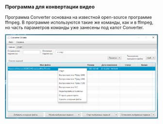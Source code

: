 ### Программа для конвертации видео

Программа Converter основана на известной open-source программе ffmpeg.
В программе используются такие же команды, как и в ffmpeg, но часть параметров команды уже занесены
под капот Converter.

![](/picture/Main.png?raw=true)